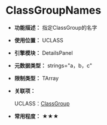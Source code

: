 ﻿# ClassGroupNames

- **功能描述：** 指定ClassGroup的名字

- **使用位置：** UCLASS

- **引擎模块：** DetailsPanel

- **元数据类型：** strings="a，b，c"

- **限制类型：** TArray<FString>

- **关联项：** 

  UCLASS：[ClassGroup](../../Specifier/UCLASS/Category/ClassGroup/ClassGroup.md)

- **常用程度：** ★★★
